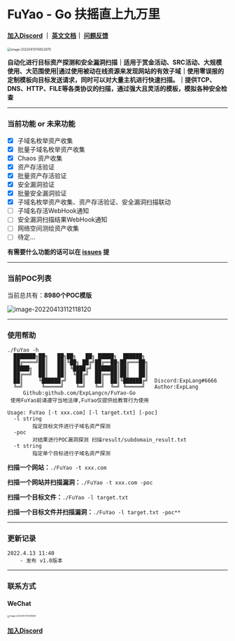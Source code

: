 # FuYao - Go 扶摇直上九万里

####  **[加入Discord](https://discord.gg/GCZzJmzW3G)** ｜ **[英文文档](README.md)**｜ **[问题反馈](https://github.com/ExpLangcn/FuYao-Go/issues)**

<img src="/Users/explang/HackTools/Mytools/go/FuYao/img/e6c9d24egy1h17y8fpf86j20uq0lwmzy.png" alt="image-20220413114822870" style="zoom: 50%;" />

**自动化进行目标资产探测和安全漏洞扫描｜适用于赏金活动、SRC活动、大规模使用、大范围使用|通过使用被动在线资源来发现网站的有效子域｜使用零误报的定制模板向目标发送请求，同时可以对大量主机进行快速扫描。｜提供TCP、DNS、HTTP、FILE等各类协议的扫描，通过强大且灵活的模板，模拟各种安全检查**

----

### 当前功能 or 未来功能

- [x] 子域名枚举资产收集
- [x] 批量子域名枚举资产收集
- [x] Chaos 资产收集
- [x] 资产存活验证
- [x] 批量资产存活验证
- [x] 安全漏洞验证
- [x] 批量安全漏洞验证
- [x] 子域名枚举资产收集、资产存活验证、安全漏洞扫描联动
- [ ] 子域名存活WebHook通知
- [ ] 安全漏洞扫描结果WebHook通知
- [ ] 网络空间测绘资产收集
- [ ] 待定...

**有需要什么功能的话可以在 [issues](https://github.com/ExpLangcn/FuYao-Go/issues) 提**

----

### 当前POC列表

当前总共有：**8980个POC模版**

![image-20220413112118120](/Users/explang/HackTools/Mytools/go/FuYao/img/e6c9d24egy1h17xgaun57j20em08yt90.png)

----

### 使用帮助

```
./FuYao -h                                                                                                                                                                                                      
  ███████╗██╗   ██╗██╗   ██╗ █████╗  ██████╗
  ██╔════╝██║   ██║╚██╗ ██╔╝██╔══██╗██╔═══██╗
  █████╗  ██║   ██║ ╚████╔╝ ███████║██║   ██║
  ██╔══╝  ██║   ██║  ╚██╔╝  ██╔══██║██║   ██║
  ██║     ╚██████╔╝   ██║   ██║  ██║╚██████╔╝  Discord:ExpLang#6666
  ╚═╝      ╚═════╝    ╚═╝   ╚═╝  ╚═╝ ╚═════╝   Author:ExpLang
     Github:github.com/ExpLangcn/FuYao-Go
 使用FuYao前请遵守当地法律,FuYao仅提供给教育行为使用

Usage: FuYao [-t xxx.com] [-l target.txt] [-poc]
  -l string
        指定目标文件进行子域名资产探测
  -poc
        对结果进行POC漏洞探测 扫描result/subdomain_result.txt
  -t string
        指定单个目标进行子域名资产探测
```

**扫描一个网站：**`./FuYao -t xxx.com`

**扫描一个网站并扫描漏洞：**`./FuYao -t xxx.com -poc`

**扫描一个目标文件：**`./FuYao -l target.txt `

**扫描一个目标文件并扫描漏洞：**`./FuYao -l target.txt -poc** `

----

### 更新记录

```
2022.4.13 11:40
	- 发布 v1.0版本
```

----

### 联系方式

#### WeChat

<img src="/Users/explang/HackTools/Mytools/go/FuYao/img/e6c9d24egy1h17xsrm1rej20u012agol.png" alt="image-20220413113316684" style="zoom: 33%;" />

#### **[加入Discord](https://discord.gg/GCZzJmzW3G)**
